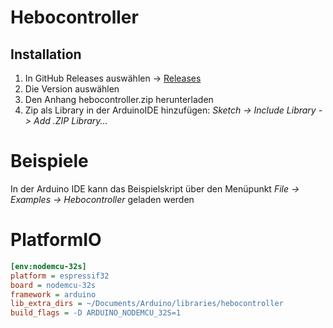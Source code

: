 # Hebocontroller

## Installation
1. In GitHub Releases auswählen -> [Releases](https://github.com/IF-Hebocon/Hebocontroller/releases)
2. Die Version auswählen
3. Den Anhang hebocontroller.zip herunterladen
4. Zip als Library in der ArduinoIDE hinzufügen: _Sketch -> Include Library -> Add .ZIP Library..._

# Beispiele 
In der Arduino IDE kann das Beispielskript über den Menüpunkt _File -> Examples -> Hebocontroller_ geladen werden

# PlatformIO
```ini
[env:nodemcu-32s]
platform = espressif32
board = nodemcu-32s
framework = arduino
lib_extra_dirs = ~/Documents/Arduino/libraries/hebocontroller
build_flags = -D ARDUINO_NODEMCU_32S=1
```
